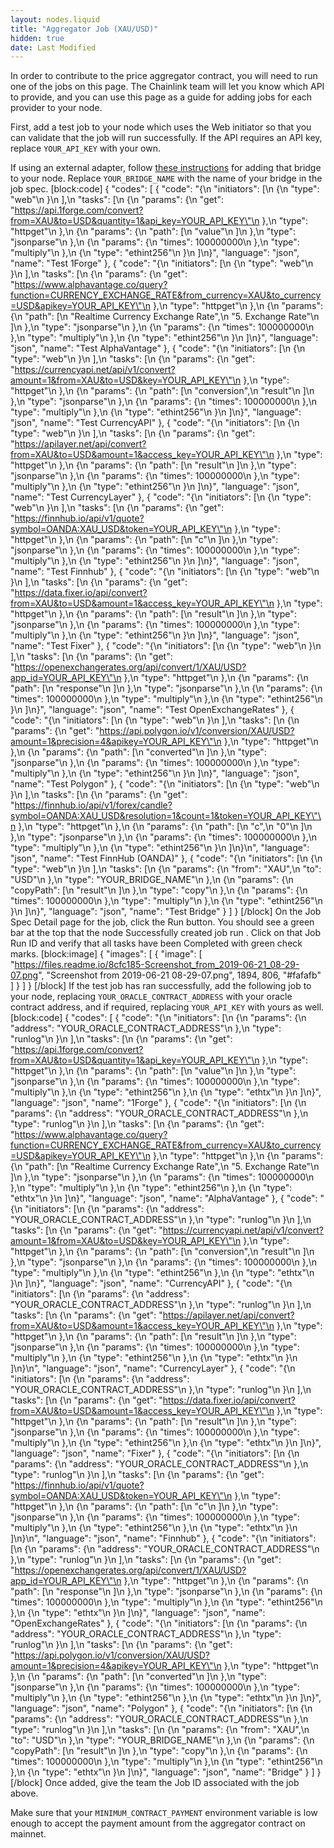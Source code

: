 ```yaml
---
layout: nodes.liquid
title: "Aggregator Job (XAU/USD)"
hidden: true
date: Last Modified
---
```

In order to contribute to the price aggregator contract, you will need to run one of the jobs on this page. The Chainlink team will let you know which API to provide, and you can use this page as a guide for adding jobs for each provider to your node.

First, add a test job to your node which uses the Web initiator so that you can validate that the job will run successfully. If the API requires an API key, replace `YOUR_API_KEY` with your own.

If using an external adapter, follow [these instructions](doc:node-operators) for adding that bridge to your node. Replace `YOUR_BRIDGE_NAME` with the name of your bridge in the job spec.
[block:code]
{
  "codes": [
    {
      "code": "{\n    \"initiators\": [\n        {\n            \"type\": \"web\"\n        }\n    ],\n    \"tasks\": [\n        {\n            \"params\": {\n                \"get\": \"https://api.1forge.com/convert?from=XAU&to=USD&quantity=1&api_key=YOUR_API_KEY\"\n            },\n            \"type\": \"httpget\"\n        },\n        {\n            \"params\": {\n                \"path\": [\n                    \"value\"\n                ]\n            },\n            \"type\": \"jsonparse\"\n        },\n        {\n            \"params\": {\n                \"times\": 100000000\n            },\n            \"type\": \"multiply\"\n        },\n        {\n            \"type\": \"ethint256\"\n        }\n    ]\n}",
      "language": "json",
      "name": "Test 1Forge"
    },
    {
      "code": "{\n    \"initiators\": [\n        {\n            \"type\": \"web\"\n        }\n    ],\n    \"tasks\": [\n        {\n            \"params\": {\n                \"get\": \"https://www.alphavantage.co/query?function=CURRENCY_EXCHANGE_RATE&from_currency=XAU&to_currency=USD&apikey=YOUR_API_KEY\"\n            },\n            \"type\": \"httpget\"\n        },\n        {\n            \"params\": {\n                \"path\": [\n                    \"Realtime Currency Exchange Rate\",\n                    \"5. Exchange Rate\"\n                ]\n            },\n            \"type\": \"jsonparse\"\n        },\n        {\n            \"params\": {\n                \"times\": 100000000\n            },\n            \"type\": \"multiply\"\n        },\n        {\n            \"type\": \"ethint256\"\n        }\n    ]\n}",
      "language": "json",
      "name": "Test AlphaVantage"
    },
    {
      "code": "{\n    \"initiators\": [\n        {\n            \"type\": \"web\"\n        }\n    ],\n    \"tasks\": [\n        {\n            \"params\": {\n                \"get\": \"https://currencyapi.net/api/v1/convert?amount=1&from=XAU&to=USD&key=YOUR_API_KEY\"\n            },\n            \"type\": \"httpget\"\n        },\n        {\n            \"params\": {\n                \"path\": [\n                    \"conversion\",\n                    \"result\"\n                ]\n            },\n            \"type\": \"jsonparse\"\n        },\n        {\n            \"params\": {\n                \"times\": 100000000\n            },\n            \"type\": \"multiply\"\n        },\n        {\n            \"type\": \"ethint256\"\n        }\n    ]\n}",
      "language": "json",
      "name": "Test CurrencyAPI"
    },
    {
      "code": "{\n    \"initiators\": [\n        {\n            \"type\": \"web\"\n        }\n    ],\n    \"tasks\": [\n        {\n            \"params\": {\n                \"get\": \"https://apilayer.net/api/convert?from=XAU&to=USD&amount=1&access_key=YOUR_API_KEY\"\n            },\n            \"type\": \"httpget\"\n        },\n        {\n            \"params\": {\n                \"path\": [\n                    \"result\"\n                ]\n            },\n            \"type\": \"jsonparse\"\n        },\n        {\n            \"params\": {\n                \"times\": 100000000\n            },\n            \"type\": \"multiply\"\n        },\n        {\n            \"type\": \"ethint256\"\n        }\n    ]\n}",
      "language": "json",
      "name": "Test CurrencyLayer"
    },
    {
      "code": "{\n    \"initiators\": [\n        {\n            \"type\": \"web\"\n        }\n    ],\n    \"tasks\": [\n        {\n            \"params\": {\n                \"get\": \"https://finnhub.io/api/v1/quote?symbol=OANDA:XAU_USD&token=YOUR_API_KEY\"\n            },\n            \"type\": \"httpget\"\n        },\n        {\n            \"params\": {\n                \"path\": [\n                    \"c\"\n                ]\n            },\n            \"type\": \"jsonparse\"\n        },\n        {\n            \"params\": {\n                \"times\": 100000000\n            },\n            \"type\": \"multiply\"\n        },\n        {\n            \"type\": \"ethint256\"\n        }\n    ]\n}",
      "language": "json",
      "name": "Test Finnhub"
    },
    {
      "code": "{\n    \"initiators\": [\n        {\n            \"type\": \"web\"\n        }\n    ],\n    \"tasks\": [\n        {\n            \"params\": {\n                \"get\": \"https://data.fixer.io/api/convert?from=XAU&to=USD&amount=1&access_key=YOUR_API_KEY\"\n            },\n            \"type\": \"httpget\"\n        },\n        {\n            \"params\": {\n                \"path\": [\n                    \"result\"\n                ]\n            },\n            \"type\": \"jsonparse\"\n        },\n        {\n            \"params\": {\n                \"times\": 100000000\n            },\n            \"type\": \"multiply\"\n        },\n        {\n            \"type\": \"ethint256\"\n        }\n    ]\n}",
      "language": "json",
      "name": "Test Fixer"
    },
    {
      "code": "{\n    \"initiators\": [\n        {\n            \"type\": \"web\"\n        }\n    ],\n    \"tasks\": [\n        {\n            \"params\": {\n                \"get\": \"https://openexchangerates.org/api/convert/1/XAU/USD?app_id=YOUR_API_KEY\"\n            },\n            \"type\": \"httpget\"\n        },\n        {\n            \"params\": {\n                \"path\": [\n                    \"response\"\n                ]\n            },\n            \"type\": \"jsonparse\"\n        },\n        {\n            \"params\": {\n                \"times\": 100000000\n            },\n            \"type\": \"multiply\"\n        },\n        {\n            \"type\": \"ethint256\"\n        }\n    ]\n}",
      "language": "json",
      "name": "Test OpenExchangeRates"
    },
    {
      "code": "{\n    \"initiators\": [\n        {\n            \"type\": \"web\"\n        }\n    ],\n    \"tasks\": [\n        {\n            \"params\": {\n                \"get\": \"https://api.polygon.io/v1/conversion/XAU/USD?amount=1&precision=4&apikey=YOUR_API_KEY\"\n            },\n            \"type\": \"httpget\"\n        },\n        {\n            \"params\": {\n                \"path\": [\n                    \"converted\"\n                ]\n            },\n            \"type\": \"jsonparse\"\n        },\n        {\n            \"params\": {\n                \"times\": 100000000\n            },\n            \"type\": \"multiply\"\n        },\n        {\n            \"type\": \"ethint256\"\n        }\n    ]\n}",
      "language": "json",
      "name": "Test Polygon"
    },
    {
      "code": "{\n    \"initiators\": [\n        {\n            \"type\": \"web\"\n        }\n    ],\n    \"tasks\": [\n        {\n            \"params\": {\n                \"get\": \"https://finnhub.io/api/v1/forex/candle?symbol=OANDA:XAU_USD&resolution=1&count=1&token=YOUR_API_KEY\"\n            },\n            \"type\": \"httpget\"\n        },\n        {\n            \"params\": {\n                \"path\": [\n                    \"c\",\n                    \"0\"\n                ]\n            },\n            \"type\": \"jsonparse\"\n        },\n        {\n            \"params\": {\n                \"times\": 100000000\n            },\n            \"type\": \"multiply\"\n        },\n        {\n            \"type\": \"ethint256\"\n        }\n    ]\n}\n",
      "language": "json",
      "name": "Test FinnHub (OANDA)"
    },
    {
      "code": "{\n    \"initiators\": [\n        {\n            \"type\": \"web\"\n        }\n    ],\n    \"tasks\": [\n        {\n            \"params\": {\n                \"from\": \"XAU\",\n                \"to\": \"USD\"\n            },\n            \"type\": \"YOUR_BRIDGE_NAME\"\n        },\n        {\n            \"params\": {\n                \"copyPath\": [\n                    \"result\"\n                ]\n            },\n            \"type\": \"copy\"\n        },\n        {\n            \"params\": {\n                \"times\": 100000000\n            },\n            \"type\": \"multiply\"\n        },\n        {\n            \"type\": \"ethint256\"\n        }\n    ]\n}",
      "language": "json",
      "name": "Test Bridge"
    }
  ]
}
[/block]
On the Job Spec Detail page for the job, click the Run button. You should see a green bar at the top that the node Successfully created job run <JobRunID>. Click on that Job Run ID and verify that all tasks have been Completed with green check marks.
[block:image]
{
  "images": [
    {
      "image": [
        "https://files.readme.io/8cfc185-Screenshot_from_2019-06-21_08-29-07.png",
        "Screenshot from 2019-06-21 08-29-07.png",
        1894,
        806,
        "#fafafb"
      ]
    }
  ]
}
[/block]
If the test job has ran successfully, add the following job to your node, replacing `YOUR_ORACLE_CONTRACT_ADDRESS` with your oracle contract address, and if required, replacing `YOUR_API_KEY` with yours as well.
[block:code]
{
  "codes": [
    {
      "code": "{\n    \"initiators\": [\n        {\n            \"params\": {\n                \"address\": \"YOUR_ORACLE_CONTRACT_ADDRESS\"\n            },\n            \"type\": \"runlog\"\n        }\n    ],\n    \"tasks\": [\n        {\n            \"params\": {\n                \"get\": \"https://api.1forge.com/convert?from=XAU&to=USD&quantity=1&api_key=YOUR_API_KEY\"\n            },\n            \"type\": \"httpget\"\n        },\n        {\n            \"params\": {\n                \"path\": [\n                    \"value\"\n                ]\n            },\n            \"type\": \"jsonparse\"\n        },\n        {\n            \"params\": {\n                \"times\": 100000000\n            },\n            \"type\": \"multiply\"\n        },\n        {\n            \"type\": \"ethint256\"\n        },\n        {\n            \"type\": \"ethtx\"\n        }\n    ]\n}",
      "language": "json",
      "name": "1Forge"
    },
    {
      "code": "{\n    \"initiators\": [\n        {\n            \"params\": {\n                \"address\": \"YOUR_ORACLE_CONTRACT_ADDRESS\"\n            },\n            \"type\": \"runlog\"\n        }\n    ],\n    \"tasks\": [\n        {\n            \"params\": {\n                \"get\": \"https://www.alphavantage.co/query?function=CURRENCY_EXCHANGE_RATE&from_currency=XAU&to_currency=USD&apikey=YOUR_API_KEY\"\n            },\n            \"type\": \"httpget\"\n        },\n        {\n            \"params\": {\n                \"path\": [\n                    \"Realtime Currency Exchange Rate\",\n                    \"5. Exchange Rate\"\n                ]\n            },\n            \"type\": \"jsonparse\"\n        },\n        {\n            \"params\": {\n                \"times\": 100000000\n            },\n            \"type\": \"multiply\"\n        },\n        {\n            \"type\": \"ethint256\"\n        },\n        {\n            \"type\": \"ethtx\"\n        }\n    ]\n}",
      "language": "json",
      "name": "AlphaVantage"
    },
    {
      "code": "{\n    \"initiators\": [\n        {\n            \"params\": {\n                \"address\": \"YOUR_ORACLE_CONTRACT_ADDRESS\"\n            },\n            \"type\": \"runlog\"\n        }\n    ],\n    \"tasks\": [\n        {\n            \"params\": {\n                \"get\": \"https://currencyapi.net/api/v1/convert?amount=1&from=XAU&to=USD&key=YOUR_API_KEY\"\n            },\n            \"type\": \"httpget\"\n        },\n        {\n            \"params\": {\n                \"path\": [\n                    \"conversion\",\n                    \"result\"\n                ]\n            },\n            \"type\": \"jsonparse\"\n        },\n        {\n            \"params\": {\n                \"times\": 100000000\n            },\n            \"type\": \"multiply\"\n        },\n        {\n            \"type\": \"ethint256\"\n        },\n        {\n            \"type\": \"ethtx\"\n        }\n    ]\n}",
      "language": "json",
      "name": "CurrencyAPI"
    },
    {
      "code": "{\n    \"initiators\": [\n        {\n            \"params\": {\n                \"address\": \"YOUR_ORACLE_CONTRACT_ADDRESS\"\n            },\n            \"type\": \"runlog\"\n        }\n    ],\n    \"tasks\": [\n        {\n            \"params\": {\n                \"get\": \"https://apilayer.net/api/convert?from=XAU&to=USD&amount=1&access_key=YOUR_API_KEY\"\n            },\n            \"type\": \"httpget\"\n        },\n        {\n            \"params\": {\n                \"path\": [\n                    \"result\"\n                ]\n            },\n            \"type\": \"jsonparse\"\n        },\n        {\n            \"params\": {\n                \"times\": 100000000\n            },\n            \"type\": \"multiply\"\n        },\n        {\n            \"type\": \"ethint256\"\n        },\n        {\n            \"type\": \"ethtx\"\n        }\n    ]\n}\n",
      "language": "json",
      "name": "CurrencyLayer"
    },
    {
      "code": "{\n    \"initiators\": [\n        {\n            \"params\": {\n                \"address\": \"YOUR_ORACLE_CONTRACT_ADDRESS\"\n            },\n            \"type\": \"runlog\"\n        }\n    ],\n    \"tasks\": [\n        {\n            \"params\": {\n                \"get\": \"https://data.fixer.io/api/convert?from=XAU&to=USD&amount=1&access_key=YOUR_API_KEY\"\n            },\n            \"type\": \"httpget\"\n        },\n        {\n            \"params\": {\n                \"path\": [\n                    \"result\"\n                ]\n            },\n            \"type\": \"jsonparse\"\n        },\n        {\n            \"params\": {\n                \"times\": 100000000\n            },\n            \"type\": \"multiply\"\n        },\n        {\n            \"type\": \"ethint256\"\n        },\n        {\n            \"type\": \"ethtx\"\n        }\n    ]\n}",
      "language": "json",
      "name": "Fixer"
    },
    {
      "code": "{\n    \"initiators\": [\n        {\n            \"params\": {\n                \"address\": \"YOUR_ORACLE_CONTRACT_ADDRESS\"\n            },\n            \"type\": \"runlog\"\n        }\n    ],\n    \"tasks\": [\n        {\n            \"params\": {\n                \"get\": \"https://finnhub.io/api/v1/quote?symbol=OANDA:XAU_USD&token=YOUR_API_KEY\"\n            },\n            \"type\": \"httpget\"\n        },\n        {\n            \"params\": {\n                \"path\": [\n                    \"c\"\n                ]\n            },\n            \"type\": \"jsonparse\"\n        },\n        {\n            \"params\": {\n                \"times\": 100000000\n            },\n            \"type\": \"multiply\"\n        },\n        {\n            \"type\": \"ethint256\"\n        },\n        {\n            \"type\": \"ethtx\"\n        }\n    ]\n}\n",
      "language": "json",
      "name": "Finnhub"
    },
    {
      "code": "{\n    \"initiators\": [\n        {\n            \"params\": {\n                \"address\": \"YOUR_ORACLE_CONTRACT_ADDRESS\"\n            },\n            \"type\": \"runlog\"\n        }\n    ],\n    \"tasks\": [\n        {\n            \"params\": {\n                \"get\": \"https://openexchangerates.org/api/convert/1/XAU/USD?app_id=YOUR_API_KEY\"\n            },\n            \"type\": \"httpget\"\n        },\n        {\n            \"params\": {\n                \"path\": [\n                    \"response\"\n                ]\n            },\n            \"type\": \"jsonparse\"\n        },\n        {\n            \"params\": {\n                \"times\": 100000000\n            },\n            \"type\": \"multiply\"\n        },\n        {\n            \"type\": \"ethint256\"\n        },\n        {\n            \"type\": \"ethtx\"\n        }\n    ]\n}",
      "language": "json",
      "name": "OpenExchangeRates"
    },
    {
      "code": "{\n    \"initiators\": [\n        {\n            \"params\": {\n                \"address\": \"YOUR_ORACLE_CONTRACT_ADDRESS\"\n            },\n            \"type\": \"runlog\"\n        }\n    ],\n    \"tasks\": [\n        {\n            \"params\": {\n                \"get\": \"https://api.polygon.io/v1/conversion/XAU/USD?amount=1&precision=4&apikey=YOUR_API_KEY\"\n            },\n            \"type\": \"httpget\"\n        },\n        {\n            \"params\": {\n                \"path\": [\n                    \"converted\"\n                ]\n            },\n            \"type\": \"jsonparse\"\n        },\n        {\n            \"params\": {\n                \"times\": 100000000\n            },\n            \"type\": \"multiply\"\n        },\n        {\n            \"type\": \"ethint256\"\n        },\n        {\n            \"type\": \"ethtx\"\n        }\n    ]\n}",
      "language": "json",
      "name": "Polygon"
    },
    {
      "code": "{\n    \"initiators\": [\n        {\n            \"params\": {\n                \"address\": \"YOUR_ORACLE_CONTRACT_ADDRESS\"\n            },\n            \"type\": \"runlog\"\n        }\n    ],\n    \"tasks\": [\n        {\n            \"params\": {\n                \"from\": \"XAU\",\n                \"to\": \"USD\"\n            },\n            \"type\": \"YOUR_BRIDGE_NAME\"\n        },\n        {\n            \"params\": {\n                \"copyPath\": [\n                    \"result\"\n                ]\n            },\n            \"type\": \"copy\"\n        },\n        {\n            \"params\": {\n                \"times\": 100000000\n            },\n            \"type\": \"multiply\"\n        },\n        {\n            \"type\": \"ethint256\"\n        },\n        {\n            \"type\": \"ethtx\"\n        }\n    ]\n}",
      "language": "json",
      "name": "Bridge"
    }
  ]
}
[/block]
Once added, give the team the Job ID associated with the job above.

Make sure that your `MINIMUM_CONTRACT_PAYMENT` environment variable is low enough to accept the payment amount from the aggregator contract on mainnet.